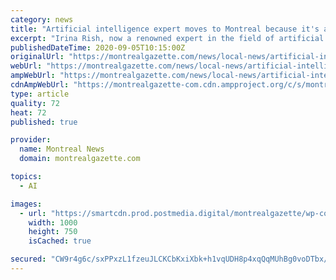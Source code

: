 ```yaml
---
category: news
title: "Artificial intelligence expert moves to Montreal because it's an AI hub"
excerpt: "Irina Rish, now a renowned expert in the field of artificial intelligence, first became drawn to the topic as a teenager in the former Soviet republic of Uzbekistan. At 14, she was fascinated by the notion that machines might have their own thought processes."
publishedDateTime: 2020-09-05T10:15:00Z
originalUrl: "https://montrealgazette.com/news/local-news/artificial-intelligence-expert-moves-to-montreal-because-its-an-ai-hub"
webUrl: "https://montrealgazette.com/news/local-news/artificial-intelligence-expert-moves-to-montreal-because-its-an-ai-hub"
ampWebUrl: "https://montrealgazette.com/news/local-news/artificial-intelligence-expert-moves-to-montreal-because-its-an-ai-hub/wcm/64cef2dd-880d-4e7b-bbda-4a37f2676c0c/amp/"
cdnAmpWebUrl: "https://montrealgazette-com.cdn.ampproject.org/c/s/montrealgazette.com/news/local-news/artificial-intelligence-expert-moves-to-montreal-because-its-an-ai-hub/wcm/64cef2dd-880d-4e7b-bbda-4a37f2676c0c/amp/"
type: article
quality: 72
heat: 72
published: true

provider:
  name: Montreal News
  domain: montrealgazette.com

topics:
  - AI

images:
  - url: "https://smartcdn.prod.postmedia.digital/montrealgazette/wp-content/uploads/2020/09/0905-city-rish-1963.jpg"
    width: 1000
    height: 750
    isCached: true

secured: "CW9r4g6c/sxPPxzL1fzeuJLCKCbKxiXbk+h1vqUDH8p4xqQqMUhBg0voDTbx/UOvQpW/YSrYz15QeyL0FwYFqJp20J4ysJPLt0RzxXCizuXk/NwLVATAAAbRirqjvqLuhpsxt1NE05b4q7F4J0IOfT9caimGfejMyMnNbt8gha2QP38b2C5on/Ps6Opjlsg+7i5Q5aoxJPHdO6CNwmhxs43za/kK72mNlDpd/v8kAOB2iIDIXDLdcfO9VltVXgkKRJqe4SZZXlMRIgz8rzUqAYr9qmKLjRR1F7ttF+lvUlkx9RZZueFzf51Qr/vJfRMJfREOEpP6HEn9EYAPTQW8Z6EaQO04NulxN5GhQ3fRq3o=;YlXuy/wVo6lgegxIf8LBuQ=="
---
```


